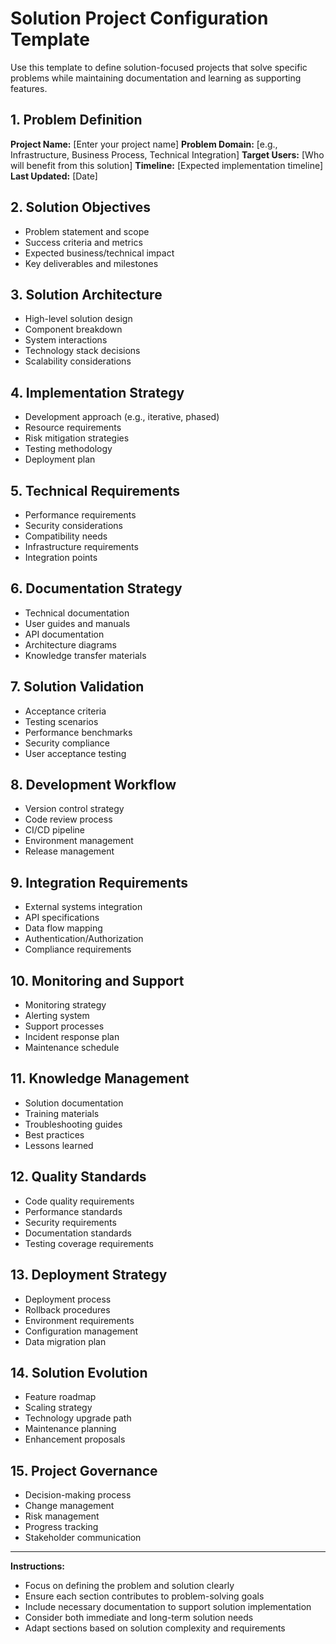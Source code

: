 # Solution Project Configuration Template

Use this template to define solution-focused projects that solve specific problems while maintaining documentation and learning as supporting features.

## 1. Problem Definition

**Project Name:** [Enter your project name]
**Problem Domain:** [e.g., Infrastructure, Business Process, Technical Integration]
**Target Users:** [Who will benefit from this solution]
**Timeline:** [Expected implementation timeline]
**Last Updated:** [Date]

## 2. Solution Objectives

- Problem statement and scope
- Success criteria and metrics
- Expected business/technical impact
- Key deliverables and milestones

## 3. Solution Architecture

- High-level solution design
- Component breakdown
- System interactions
- Technology stack decisions
- Scalability considerations

## 4. Implementation Strategy

- Development approach (e.g., iterative, phased)
- Resource requirements
- Risk mitigation strategies
- Testing methodology
- Deployment plan

## 5. Technical Requirements

- Performance requirements
- Security considerations
- Compatibility needs
- Infrastructure requirements
- Integration points

## 6. Documentation Strategy

- Technical documentation
- User guides and manuals
- API documentation
- Architecture diagrams
- Knowledge transfer materials

## 7. Solution Validation

- Acceptance criteria
- Testing scenarios
- Performance benchmarks
- Security compliance
- User acceptance testing

## 8. Development Workflow

- Version control strategy
- Code review process
- CI/CD pipeline
- Environment management
- Release management

## 9. Integration Requirements

- External systems integration
- API specifications
- Data flow mapping
- Authentication/Authorization
- Compliance requirements

## 10. Monitoring and Support

- Monitoring strategy
- Alerting system
- Support processes
- Incident response plan
- Maintenance schedule

## 11. Knowledge Management

- Solution documentation
- Training materials
- Troubleshooting guides
- Best practices
- Lessons learned

## 12. Quality Standards

- Code quality requirements
- Performance standards
- Security requirements
- Documentation standards
- Testing coverage requirements

## 13. Deployment Strategy

- Deployment process
- Rollback procedures
- Environment requirements
- Configuration management
- Data migration plan

## 14. Solution Evolution

- Feature roadmap
- Scaling strategy
- Technology upgrade path
- Maintenance planning
- Enhancement proposals

## 15. Project Governance

- Decision-making process
- Change management
- Risk management
- Progress tracking
- Stakeholder communication

---

**Instructions:**

- Focus on defining the problem and solution clearly
- Ensure each section contributes to problem-solving goals
- Include necessary documentation to support solution implementation
- Consider both immediate and long-term solution needs
- Adapt sections based on solution complexity and requirements

